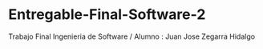 # Entregable-Final-Software-2
 Trabajo Final Ingenieria de Software / Alumno : Juan Jose Zegarra Hidalgo
